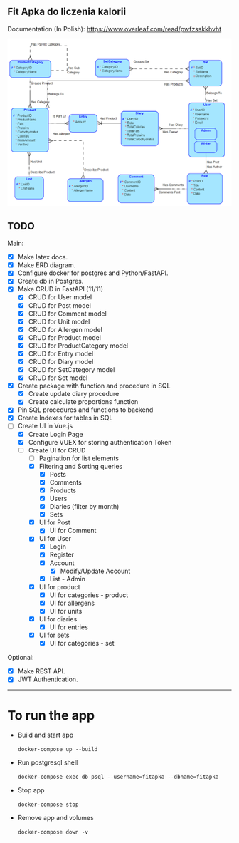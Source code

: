 ## Fit Apka do liczenia kalorii

Documentation (In Polish):
https://www.overleaf.com/read/pwfzsskkhvht

![alt text](fitapka_erd.png "ERD Diagram")

## TODO
Main:
- [x] Make latex docs.
- [x] Make ERD diagram.
- [x] Configure docker for postgres and Python/FastAPI.
- [x] Create db in Postgres.
- [x] Make CRUD in FastAPI (11/11)
    - [x] CRUD for User model
    - [x] CRUD for Post model
    - [x] CRUD for Comment model
    - [x] CRUD for Unit model
    - [x] CRUD for Allergen model
    - [x] CRUD for Product model
    - [x] CRUD for ProductCategory model
    - [x] CRUD for Entry model
    - [x] CRUD for Diary model
    - [x] CRUD for SetCategory model
    - [x] CRUD for Set model
- [x] Create package with function and procedure in SQL
  - [x] Create update diary procedure
  - [x] Create calculate proportions function
- [x] Pin SQL procedures and functions to backend
- [x] Create Indexes for tables in SQL
- [ ] Create UI in Vue.js
  - [x] Create Login Page
  - [x] Configure VUEX for storing authentication Token
  - [ ] Create UI for CRUD
    - [ ] Pagination for list elements
    - [x] Filtering and Sorting queries
      - [x] Posts
      - [x] Comments
      - [x] Products
      - [x] Users
      - [x] Diaries (filter by month)
      - [x] Sets
    - [x] UI for Post
      - [x] UI for Comment
    - [x] UI for User
      - [x] Login
      - [x] Register
      - [x] Account
        - [x] Modify/Update Account
      - [x] List - Admin
    - [x] UI for product
      - [x] UI for categories - product
      - [x] UI for allergens
      - [x] UI for units
    - [x] UI for diaries
      - [x] UI for entries
    - [x] UI for sets
      - [x] UI for categories - set

Optional:
- [x] Make REST API.
- [x] JWT Authentication.

---
# To run the app
- Build and start app
    
  ```docker-compose up --build```
- Run postgresql shell
  
  ```docker-compose exec db psql --username=fitapka --dbname=fitapka```
- Stop app

  ```docker-compose stop```
- Remove app and volumes

  ```docker-compose down -v```